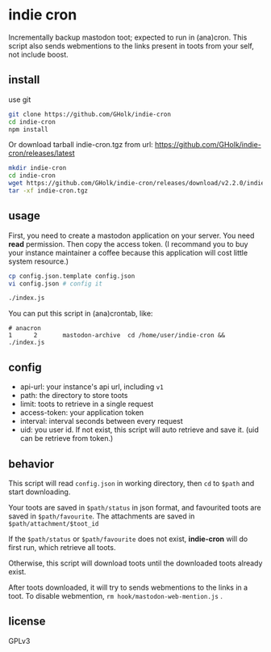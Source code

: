 # indie cron
Incrementally backup mastodon toot; expected to run in (ana)cron.
This script also sends webmentions to the links present in toots
from your self, not include boost.

## install
use git

```sh
git clone https://github.com/GHolk/indie-cron
cd indie-cron
npm install
```

Or download tarball indie-cron.tgz from url:
https://github.com/GHolk/indie-cron/releases/latest

```sh
mkdir indie-cron
cd indie-cron
wget https://github.com/GHolk/indie-cron/releases/download/v2.2.0/indie-cron.tgz
tar -xf indie-cron.tgz
```

## usage
First, you need to create a mastodon application on your server.
You need **read** permission.
Then copy the access token.
(I recommand you to buy your instance maintainer a coffee
because this application will cost little system resource.)

```sh
cp config.json.template config.json
vi config.json # config it

./index.js
```

You can put this script in (ana)crontab,
like:

```anacron
# anacron
1      2       mastodon-archive  cd /home/user/indie-cron && ./index.js
```

## config
* api-url: your instance's api url, including `v1`
* path: the directory to store toots
* limit: toots to retrieve in a single request
* access-token: your application token
* interval: interval seconds between every request
* uid: you user id. If not exist, this script will auto retrieve and save it.
  (uid can be retrieve from token.)

## behavior
This script will read `config.json` in working directory,
then `cd` to `$path` and start downloading.

Your toots are saved in `$path/status` in json format,
and favourited toots are saved in `$path/favourite`.
The attachments are saved in `$path/attachment/$toot_id`

If the `$path/status` or `$path/favourite` does not exist,
**indie-cron** will do first run,
which retrieve all toots.

Otherwise, this script will download toots until
the downloaded toots already exist.

After toots downloaded, it will try to sends webmentions
to the links in a toot.
To disable webmention, `rm hook/mastodon-web-mention.js` .

## license
GPLv3
